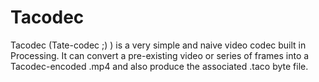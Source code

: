 # Tacodec

Tacodec (Tate-codec ;) ) is a very simple and naive video codec built in Processing. It can convert a pre-existing video or series of frames into a Tacodec-encoded .mp4 and also produce the associated .taco byte file.   
